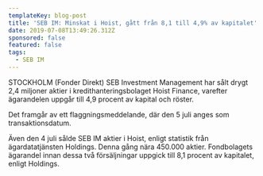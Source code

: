 ```yaml
---
templateKey: blog-post
title: 'SEB IM: Minskat i Hoist, gått från 8,1 till 4,9% av kapitalet'
date: 2019-07-08T13:49:26.312Z
sponsored: false
featured: false
tags:
  - SEB IM
---
```

STOCKHOLM (Fonder Direkt) SEB Investment Management har sålt drygt 2,4 miljoner aktier i kredithanteringsbolaget Hoist Finance, varefter ägarandelen uppgår till 4,9 procent av kapital och röster.



Det framgår av ett flaggningsmeddelande, där den 5 juli anges som transaktionsdatum.



Även den 4 juli sålde SEB IM aktier i Hoist, enligt statistik från ägardatatjänsten Holdings. Denna gång nära 450.000 aktier. Fondbolagets ägarandel innan dessa två försäljningar uppgick till 8,1 procent av kapitalet, enligt Holdings.
